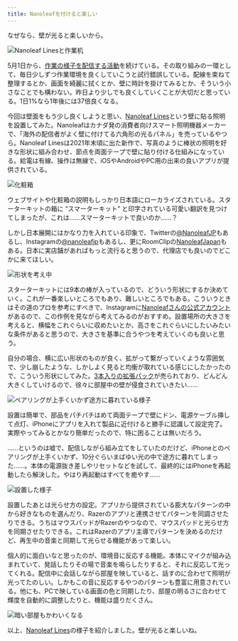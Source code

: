 ```yaml
---
title: Nanoleafを付けると楽しい
---
```

なぜなら、壁が光ると楽しいから。

![](https://lh3.googleusercontent.com/docs/AG8NV2Ylt15bjNnGPmXVl42Lse3mXE07mQL7HxuB5ao3ABIJk3YcCBeZsF9gQ7fjwXnKHseLIo7MJx9fJwWWRrAnhqmKB5Bgse3rcuRYbBkTdRMqGT0MxMoSJo0OPvtR_y_zSEF5dbjJ9uN3ocfkhaHA3XWWU2_fgqx6IMhDYtvKDmDMEPzXY0XLLJwE29V7IUMFgetFcs-W5XxesHVVFanKTL94oxP7K_HRjZAIwxWlyllyakHr4ozttLwvzdFULQDOZu3FFAOwZxiMMDc-nmdsNgoZs0xmgDsXVxmKw_fyZgUyUhm3Kh6VIFMweCkv2F2fxNKlEqoasdDuSPGkZkNpho00hCwx0CbEKLwbqVWVsIuBdS3yHagLphJd-NkJb8fS0sxgSZCozvRBkuX4XDJx1izFBlMnrUGcIIyXNOr4XGMqjn6eIWyQq7buNx901qkwhJENRJAgYoGHVr-sPX3Rm2WXodpRQPTbyvzDWpjkV2HxgVqH2_4LF4Xa4sp0Y0oSNhGaHNbG5hPYbm0xDYRQQLisp-RPa8XlQGIm06hof9S-d7QUluisy_9vhZtd32ldygfmaGirfhBa-D6vCte1Rjt427jKaVXVTEbVpGyig0DI2ljPwsMuridf4gRa76O8tP9Ki9JnXjiQlL5N0tgdMrAHiiCb0E101QwDOpREVzOE5qhukh_tEtGGaZMYy5t0eAe4ijvVKOP7eS2-5c-vt1Sds5dapzdr4VGXd8ceFQKESx9I_Z0eS0AFewgnQJbh14uJCGO5sOOIHiqZfymhPVuRAkCMQ7e7eqEgoQyZnho0R5_whHlJCVXORvWTSmP0rafQP4tWBhPKsZ3ysnaVVKhTOX-XG8t7V3aA3lyTiP3q6-R9IVBbgmsfRXAImtuMipjO9a520HYnFT9G_Et2CO-oAtCA_t9uImram_SI_nPeWx4Oci-Y-IYlggrzRhHiEaW5EJbI2a9UICtf2M2FANCja7rRReVHehUOhWurNHglUi4LopYDreTl3l8Ff6g2K5Nh_ehMefDVdHvHsgJ0IrDTwg_xE7e1amzgIOGm94mG01M-E1I9eY2u0g-JJYyK7OgG2SAlWkzrumKFcUKC05DRZU0eXVsLjqHVCDQ_-xf288Z61HcjJYUxkU3zQoHQtB_rpzE8o-a0E2Wyz_pq418Xr1pH7QJy9YGapqpyADvd9LN-PFA39QE2IrchmZZRTxH6cmIORfF6AVr6u5HLozCZXF1F12DwHIW-J-gNnp4pAyqF_w "Nanoleaf Linesと作業机")

5月1日から、[作業の様子を配信する活動](https://www.youtube.com/c/r7kamura)を続けている。その取り組みの一環として、毎日少しずつ作業環境を良くしていこうと試行錯誤している。配線を束ねて整理するとか、画面を綺麗に拭くとか、壁に時計を掛けてみるとか、そういう小さなことでも構わない。昨日より少しでも良くしていくことが大切だと思っている。1日1%なら1年後には37倍良くなる。

今回は壁面をもう少し良くしようと思い、[Nanoleaf Lines](https://www.amazon.co.jp/dp/B09MS3359S)という壁に貼る照明を設置してみた。Nanoleafはカナダ発の消費者向けスマート照明機器メーカーで、「海外の配信者がよく壁に付けてる六角形の光るパネル」を売っているやつら。Nanoleaf Linesは2021年末頃に出た新作で、写真のように棒状の照明を好きな形状に組み合わせ、節点を両面テープで壁に貼り付ける仕組みになっている。給電は有線、操作は無線で、iOSやAndroidやPC用の出来の良いアプリが提供されている。

![](https://lh3.googleusercontent.com/docs/AG8NV2aJowgjfF2WA1thXSn8Sy0YUlOjtnTTlKmVSlFFDUQq0pK4De20VZEzJVB7BQKXDY-WurHT4aHezfOb5hyONTiLG4FHsOUVd8u-5PpSgiKpXWfwtjtTY46du43anYv7iBGrWTTo3WwSKaqb9XdcVKURKAsa9fObGBbWQHnxEenXTN4TX-qWqofcC7OKe2vLkUjSi64pRWJuesS2zncsBC_WKm9UZ-6ivbuJAyX8lrv8RBZ-Q3C2FwYTsbfpFCMpFrfAOCfMCBSFseyqD2WIVlfmVuMIyEMRXM2sTXxvNipHvDL5KCBy5Xa1XvG7OmFwqVH11gPKjRsfWv3zrvB9uZrZK2EnAwqJgVzwRxtj5iimlors7bnt53bDt2-xmWq_M_7H2YzH75RE5miGbGxZGilJgRSEwvSMEHL20ypCnxeukJoNNTGpHSsMSCSUf0ZLa_L_bJJaAc7VR8KHWiuSvnOL5YZtD2sG4PaTdH1i5waZP9azjKdyqyrJ-D1deWHD65eKq_hgy7N04FyuIf0xjS48Sm3NLbmR6m7X2wIqnncOGsdMkEAlBlhcFqRcAN2y9v8InZ66_3mBea-MIXcLttqAf8GyXQnFL5eJCPt7NflT-Qt64k_bbhb_Knx3Qkh_3Dr9dzICXA0Go7Mqvqq_y9u_sUWSCg1oQbN3es-I17TTETMNR1XFJdh_vA8NP155-klAJYPgyw1NPzeIQ9TN3NQhV5AUDGIezuzKexgw4GmEyE41l89hd7F2hbF8YfNw-gIw2JFjU7lGNkDhUMQGwRvtIY4ou_t6P7Iqxl4FviliJNiqZJZAq2FueDSE3SeyfEVOPLXeB575R-SfnoP6XrtjosqEvtnXcetezPvJhVIiC6G1h3b4i_55zn2B1_qTQxO2MFNVDIpJwD8JWNrtLdDVvG-HlwZ4dfWnrfESo1nv1Jghjef3XKq2bX3NzYEl78DmuHpx273Pl4W7KmxRaaD4GdtegfvfctqeW4CLYSJ6nuWMyV-2nqGYqAJVTdBPkhahxaUh34kT4lDNzx_V4m1joMgJxIN47udmsTm1B7WNAUOkq4eCGhrIrixR0HODQzWTpQgEQdTJY-_KdW5C4-BBXeEHbsAy4vtK3RQmroxZlXvah5Nh2VxuQ0n1sZcNRZyne-66-bt7Jf4Gwb9Es1bhzDToN3LpUUd59CIF0mKn5hp9s4h5XferFngMnN9xBUvt_0DDABSXCiW6kYMe0tL_3sbXOc1-ArjWDt8f3mMKaHGosg "化粧箱")

ウェブサイトや化粧箱の説明もしっかり日本語にローカライズされている。スターターキットの箱に “スマーターキット” と印字されている可愛い翻訳を見つけてしまったが、これは……スマーターキットで良いのか……？

しかし日本展開にはかなり力を入れている印象で、Twitterの[@NanoleafJP](https://twitter.com/NanoleafJP)もあるし、Instagramの[@nanoleafjp](https://www.instagram.com/nanoleafjp/)もあるし、更にRoomClipの[NanoleafJapan](https://roomclip.jp/myroom/5824865)もある。日本に実店舗があればもっと流行ると思うので、代理店でも良いのでどこかに来てほしい。

![](https://lh3.googleusercontent.com/docs/AG8NV2ak_zisF98nzQmVW8K0atDpkT0NUaDHz3YE5J7qxRNGqZjUyMCNJhmTmaesqCApuaRT_KbD3mBPFuDHZUPok5bElPhoruzl_uX-xpiGDHKsgUMXp6ZW15BaDkTkKmI05uBibXPJJ3vq-VdP55cwAlPPnUPeNZrycxnqEG5eDPN5EKRrq_qhJr035BmfEsStd9th6iewQTLeqE8Kw9b68-p8j3rElNjhlITjChEh-aXAiNQHtblJpsHurdhxuCbTnEPy9C-639LqRXEN4q0W3GsiaIRr8xQMCo8VtWBYFnoFjTwA_kBRmAzQAbmTQJ7DD9i6tYig4gSnRY5_IYVuBQch5rt762hZi-9aa1_0m4NwM6v0lowR-PAKadW9-x2G_4h3ImXFt7Zr_2bluP5igq2ikRzbJ0P7cY1Uz4DxrDTAnfc1DG4jEG3DPsR2uMLPwGGUVr0wCsMCthBjtI_24PAvVximpIxSJf0LIwjMx22l5-a8NcgUpBVuCWimE7p6uMj9MfTM0XmQI2xhGTwt97Gm9Rn0XTbd9Z566BlFxg97erEEPS7SP77EosxvmYBF-O5c5w57nMl_7iWjx0KgoeaU9z7-X-tEuZ_P2erdTbKTNY-lj-YuB7cQMOSqpLVtemZ7AyBLIoOF8W21xJY13YID8db0nY1R8kI0O_g-z8yGr4UFNUYrlUK2_y9Afi5FToFCAhJmzfFClAK32vk5_gkND9MRuh0UUGmB5BqnL-cEIUgghpEEFc3-R8v7aSSzkn1JQIhSqFIJyBsxt9dCh8wDb_A_ZupFcOSQrJE05EfOm4H668ZK8viV6RcU2AbqfRWj6N7AW0DtICPhR5NZN6-OsmK822XaHuUkafS5HsdmlBTjimXNmxIbAldb8mAVF-J4wf11zeMwggGO_xbAB0Lg4cS9_rKs1fs2Ow6tCb47Lktkcm5O3NvxnvZF6LBAHpBeQIL6YARS0I8wR3dnLESHayG67D4Rf8Md6QzEZNzrn2hzUA2GWwxQ8NNFP229qdnzTpp3sqCH176eqGCVCDVvGRyraSK-hE4TyeKGAnfQ-hWuurhvhKFEL13FLRxx99Kai9EqOE37EvH7LK6Zz9JXOclzikT31V5doqGj-f3o1mJ5hxk7YTjrXs2JC5cJvGLBJIhJ-1ig_asY5tkF-VwD8TdoF_nhgTKSu64nBT-jtyShr5DxEJkMPSrcglK-PiyA5niLuJu-efbUNNZ51imKT3tYIbQwEdn6DrvEsiVhTVp6 "形状を考え中")

スターターキットには9本の棒が入っているので、どういう形状にするか決めていく。これが一番楽しいところでもあり、難しいところでもある。こういうときはその道のプロを参考にすべきで、Instagramに[Nanoleafさんの公式アカウント](https://www.instagram.com/nanoleaf/)があるので、この作例を見ながら考えてみるのがおすすめ。設置場所の大きさを考えると、横幅をこれぐらいに収めたいとか、高さをこれぐらいにしたいみたいな条件があると思うので、大きさを基準に合うやつを考えていくのも良いと思う。

自分の場合、横に広い形状のものが良く、拡がって繋がっていくような雰囲気で、少し崩したような、しかしよく見ると均衡が取れている感じにしたかったので、こういう形状にしてみた。[3本入りの拡張パック](https://www.amazon.co.jp/dp/B09JHSG2R5)が売られており、どんどん大きくしていけるので、徐々に部屋中の壁が侵食されていきたい……

![](https://lh3.googleusercontent.com/docs/AG8NV2ZN0nS86Ei74jSkaqsZnywkHdAFkQwyIrwE9jxqcdd-rzzqbZgMLsSVKfazkLaG2NIffCqqSHuLXL62xKElV0LLZMfbvq_QQ7Dfeo4X9-7tyfJxYFRuigLPUUfisOR1v5MhmZks88NPqjpKtgLjnS4j1H3e3RZ4XlJy91n3hTrO_ov-72zPIjrLU9rzItbASjC1Nh9_Qj2rYDJq92kdQfdpxNILuumMg1spppFucAybg-l9qWnj4jzrOffw0yIW5A2kgGD3cY9gtegcyTf65_enFp4EWHmAPF2sdTQ4D-WIQx8C9KZnEdtw9xiB7qjoVbLwhRXP3nPt0NDRZr3uTCAtBH4N9BAQVvpYtAUo_q04pindWkJOVGW0B4GJNUzp6UQRklMX9ckW6SS8bIWmfMtK2kaIIKh4zOHxc6AkfiR_M1Hplu7TULizttzF3TQCpn3a600CQMOHi71EhdTqQrftvIe6YeLmXjFwoF92RtVn2KK_kw3bEVe5BbV8Jms5xjDGPOz57rkit8UrCiTqq6jjXETxJn1xmdeKRMKy827DKNg1eGSM38ZCw3fzJXsT2lw0tFjcg7WtjCVT56dOh6vY49rMAKTn2IoUwHSryNwYdZqQfyakludCrF6lgZeI6LrJIvbYgbFgg-zoiMIPeb4M9PrFncQlXSg7PItmFysBoGYZXANWsMV4DmrlNJ98OaWFy2aBM1Jjhjh_AbENgV1fOEQIo2Wp4-vagcgarggKIo-xRfS6GAUWE2d_3IcEBex5AFO-pe6zx4c1iina2DHChe3LBuS-Ee9x2pof2WK0npIPV5aqjZ8in5cyoSFOCPLUgnNqIcpRp4L-gw4pGzGr85lEcmmyWxQ8jcp_ZMtEAvT6T9lSwcVw2v9fQixZhoSt9wAQBvo6NwtkAE4g8zbv3r6ZKAxvC9by8ubVKDrjpfXhSYmfD9a-gYq9Za3Hjn2IgYlreSSU_wP4pH_IVE5LOgggu6Zt1Xs7LX_JqYLe0wo1Y57RnnkL-MWj0Orff7Jte2waLY2z71hMHpiJpPxDO_EmyonhH1Raemkr7oWpAKvhsFMuWeeObGEvEsrEqVlLL2dBiPFuuIdfjYCFqVAQO5h6PiV6CScgW7zBTeSBPybGamWFUwrclmtM6zIUPNScU4Gajdd0L112R8C9HaCbsvUdBmJNBvEMh_KK282_ThoSsRBnb5vroXky8Of6wdBeJeqg8zh-FnzYuOl-hPs-k6YmY5gw3QKGz5z6cNQ0ykWx "ペアリングが上手くいかず途方に暮れている様子")

設置は簡単で、部品をパチパチはめて両面テープで壁にドン、電源ケーブル挿して点灯、iPhoneにアプリを入れて製品に近付けると勝手に認識して設定完了。実際やってみるとかなり簡単だったので、特に困ることは無いだろう。

……というのは嘘で、配信しながら組み立てをしていたのだけど、iPhoneとのペアリングが上手くいかず、10分ぐらいまばゆい光の中で途方に暮れてしまった……。本体の電源抜き差しやリセットなどを試して、最終的にはiPhoneを再起動したら解決した。やはり再起動はすべてを癒やす……

![](https://lh3.googleusercontent.com/docs/AG8NV2bWaHY7bSPhDDkg7DMciFzBeJ_MBC8OWBG13Hvrmk74CN2TaeIA25guQbQsxjdabJtnVAxbd8JNuq9fUWCCjHYDz31TA6EW68Lv6qFsZjiFmZDASHqmvsVWxYLKoHYMXnX_vyA0qMStKBY7IkkGo4lDwVcbHeWMMORDCeagJU_FnEhOwalFRj4mW8u00YM3_sx6sQkCDgfAUBxYqNCi4maeDaBvBUVY4My978lJEPDn-5EaudFDqCw4-mYmK_z8THWkS9HZbz5Qp9u3iOoAUkgrdOy6n5CMFB_nrEWn6GFje1l7WQcz2Ly1YleHHrZbQmpkyrdn8lHIo8ZfZT_tFj4jemx1Ht9Yk9d8SVTT3scbYUe6jst0Vyy2C0fYISVQYCB8u5kSfjTYQmTrkRyjCRlqv6jYK89dUyDQHG8lG_8fsPuQi-mhpgCDa1DrW7ViMMHf9vCx3NJ9_AYSZQcxtEKg31Szz9IL1_6T8dP5q3yGlN-_9G2_bU6TBoqZ1h7VIAn9-ZXcmKPM1LZIF0hlmK0CnuA4HRe4n9nXSfCkvtBLOY2MNKzUsaw0TLxR5lVE1dh0G4kdkMB9FNOwwfTrM7LyI1y10mnztRvxw3Q2IG4YtZOrRwxgrnJg0kYPtQuo-Mv2qO92AJ9CZqiDILI7J00BMW01A9sWwmZrswHR91N-kSkWhrIl8tv5JGDSrS9gskN0lTFdsUiVUaH9FZ3HO1a4Bew3ZUK-oWym38IzsQtW0hPf9lcA77o-0McvuUl-OJubyXvhshA1cM6fHh38ioiaNnprUC3knxJvcgSBOTRKKmNzxI_ZRa71delEM9W00aCIj1bVkXW4C4HyqCEPtuEdXv32vxxH-X8IZ8YimfFP_vITAn3BCg1VHQn2eLVTb_Dfv4d4C8ERp_NTAFHlJPq_BWm4KF3nnQ1D7favH8F9KToZgCFbRDYILlV6Mf40xauKEEZhPyMCOKpLFzmJQMsXlFj3T20m07txmpL_3j1iExrUwhrWO3I5i7f6gbEAQPfjwq8m1RbxNUgDLObgGHRYA8tEjbxbXyQcQZ0TOy_8tezUGQ4qG2e-KkeKVLZqXoP9LskIa5-loX_8Rxzr1vDD41r4taSvNtNoRj9YfYF3XtyVfe-_yqa0MkUM_MF8MTHI8YArzgbiG6WMRONzLKqH3hQWdLUUwHTtCj58ICs0b353RymVBhNKkFVYeHNlLf5_yjCSVo0YK9jcba2oSqvBjya8a7EIILt5o7X5K6zf21HWqA "設置した様子")

設置したあとは光らせ方の設定。アプリから提供されている膨大なパターンの中から好きなものを選んだり、Razerのアプリと連携させてパターンを同調させたりできる。うちはマウスパッドがRazerのやつなので、マウスパッドと光らせ方を同期させたりできる。これはRazerのアプリ主導でパターンを決めるのだけど、再生中の音楽と同期して光らせる機能があって楽しい。

個人的に面白いなと思ったのが、環境音に反応する機能。本体にマイクが組み込まれていて、発話したりその場で音楽を鳴らしたりすると、それに反応して光ってくれる。配信中に会話しながら部屋を映していると、話すのに合わせて照明が光ってたのしい。しかもこの音に反応するやつのパターンも豊富に用意されている。他にも、PCで映している画面の色と同期したり、部屋の明るさに合わせて輝度を自動的に調整したりと、機能は盛りだくさん。

![](https://lh3.googleusercontent.com/docs/AG8NV2YjePqFMRsoiPQN2B_KQgtXDzL-RjKtyF9RnPJvw6lwNQwf6i2sSxlAvXB1kKwYxE_AFPGPYkuuUw0--TuNqFL6zGU9EyJfup91PPKHPfWn68LvTk8n-JXGJ4cwLfdhyYhbca7JDSWnJPc5YVhyAWH9wt0WMlObL32C49VL_hHVlueZfon54g-UzXOTWSkasxd18wJETkO4XPYyEti_e9Z5aywlKOi4hZ4WhNiRVFMJ46MzUTvB4EpW1lsAR3DbbrB4oLyS7a5-Pmo4-YcsEpNKz7ZKnSS6wV21GiO_GxfVRVvVpsXXikp23TXlcSwELUVffOEkRDYAKDiEifxS0avDFQo2pZPHQ3zpKx0IhCBxWx0jXXPOBMXuQS1wtcETUKJ6V6GKSJD-aexnRdypmmvSyce7wrgfURKNGvvbP-Oo27vSFM1Jo3lP7OljcqfmAecOjIi2_xj9iGsKBEGV--wKIuRA6VTkdMahSaFQSX-A_PVCpOeAoiOOOWMbaainXvUnQRzHboCU1vO9lc12Qz8oXzFhf6r06gZBIfyWqkhqM9DvtAfVqY9VWk7SKbvdPOwKCiL_QT0V7B8xPSV1CuG7yhmv_DKApc8SldLavmgpk0ti0kdpnI7AR0qD3IFCBbpMo-8xwLmOgCVpfSihBHniWDKxsgFNQlG5WhA9ncP8UheFCUxKblAJ8bMPr38mU21xqhxWVjz4RgQci-NWg2KAjpcSxA75YS8ZxURBWGxpJupzPPZCWIpUCxjXdeEWPT-TzBf5ABpEk89V9nWKHmuqcy0jg3dhaWRd18gW5xfu-xtxiwBouwQjSwSYYDVy3eXqMQRi_bEtlAdx38upHwGT7xCaSvM0dgB4mNJKaTh5v16qL-IIV3zhiaRb0KgPM0UZYhHp_U2IogFfJTvSH_Sa3oavHtCLV7dBqcRUQwGSt-QU5KGMCThfb7nMldAierJnJI0bo8Cw_vydarAamHmdE7mTkefZAUqm9CIE2k34wr1O0lsVUxORL-HlYtiL6bN38oYnAgJ5NNwaqHU3V7O0MpMPE1Yp66uDfczxtTSFtciqO-BPI4t2c2YQ1vxLaYFiAJf5_SrYncHfAVDFooSyD3S8SOWzvrwVS9Mxmck5maoxc5XO_jXhaX9rkJlZJRGL4T1bb_gFDRD2MiX5HLSSElxtQhHUP-O4s-HTw3WmiNiw8UQrTY6IxvfJaZSjB6VYb1luISqqcttbfxZ-bt0V4g0ZDimFi4RDdzdgBKhqEwSN4A "暗い部屋もかわいくなる")

以上、[Nanoleaf Lines](https://www.amazon.co.jp/dp/B09MS3359S)の様子を紹介しました。壁が光ると楽しいね。
